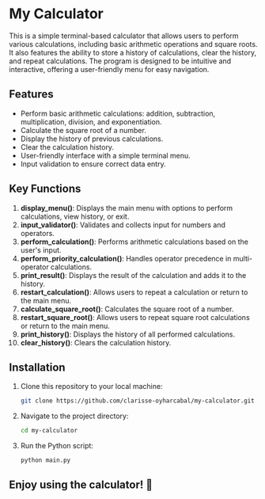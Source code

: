 # My Calculator

This is a simple terminal-based calculator that allows users to perform various calculations, including basic arithmetic operations and square roots. It also features the ability to store a history of calculations, clear the history, and repeat calculations. The program is designed to be intuitive and interactive, offering a user-friendly menu for easy navigation.

## Features
- Perform basic arithmetic calculations: addition, subtraction, multiplication, division, and exponentiation.
- Calculate the square root of a number.
- Display the history of previous calculations.
- Clear the calculation history.
- User-friendly interface with a simple terminal menu.
- Input validation to ensure correct data entry.

## Key Functions
1. **display_menu()**: Displays the main menu with options to perform calculations, view history, or exit.
2. **input_validator()**: Validates and collects input for numbers and operators.
3. **perform_calculation()**: Performs arithmetic calculations based on the user's input.
4. **perform_priority_calculation()**: Handles operator precedence in multi-operator calculations.
5. **print_result()**: Displays the result of the calculation and adds it to the history.
6. **restart_calculation()**: Allows users to repeat a calculation or return to the main menu.
7. **calculate_square_root()**: Calculates the square root of a number.
8. **restart_square_root()**: Allows users to repeat square root calculations or return to the main menu.
9. **print_history()**: Displays the history of all performed calculations.
10. **clear_history()**: Clears the calculation history.

## Installation
1. Clone this repository to your local machine:
   ```bash
   git clone https://github.com/clarisse-oyharcabal/my-calculator.git
2. Navigate to the project directory:
   ```bash
   cd my-calculator
3. Run the Python script:
   ```bash
   python main.py

## Enjoy using the calculator! 🧮

